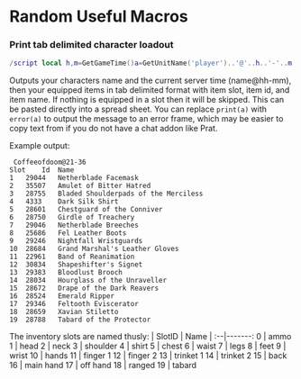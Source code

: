 # Random Useful Macros

### Print tab delimited character loadout

```lua
/script local h,m=GetGameTime()a=GetUnitName('player')..'@'..h..'-'..m..'\n'..'Slot\tId\tName\n'd,n=''for s=0,19 do d=GetInventoryItemID("player",s)if(d)then n,z=GetItemInfo(d)a=a..tostring(s).."\t"..tostring(d).."\t"..n.."\n"end end print(a)
```

Outputs your characters name and the current server time (name@hh-mm), then your equipped items in tab delimited format with item slot, item id, and item name. 
If nothing is equipped in a slot then it will be skipped. This can be pasted directly into a spread sheet.
You can replace `print(a)` with `error(a)` to output the message to an error frame, which may be easier to copy text from if you do not have a chat addon like Prat.

Example output:
```
 Coffeeofdoom@21-36
Slot	Id	Name
1	29044	Netherblade Facemask
2	35507	Amulet of Bitter Hatred
3	28755	Bladed Shoulderpads of the Merciless
4	4333	Dark Silk Shirt
5	28601	Chestguard of the Conniver
6	28750	Girdle of Treachery
7	29046	Netherblade Breeches
8	25686	Fel Leather Boots
9	29246	Nightfall Wristguards
10	28684	Grand Marshal's Leather Gloves
11	22961	Band of Reanimation
12	30834	Shapeshifter's Signet
13	29383	Bloodlust Brooch
14	28034	Hourglass of the Unraveller
15	28672	Drape of the Dark Reavers
16	28524	Emerald Ripper
17	29346	Feltooth Eviscerator
18	28659	Xavian Stiletto
19	28788	Tabard of the Protector
```

The inventory slots are named thusly:
| SlotID | Name |
:--|-------:
0 | ammo
1 | head
2 | neck
3 | shoulder
4 | shirt
5 | chest
6 | waist
7 | legs
8 | feet
9 | wrist
10 | hands
11 | finger 1
12 | finger 2
13 | trinket 1
14 | trinket 2
15 | back
16 | main hand
17 | off hand
18 | ranged
19 | tabard
